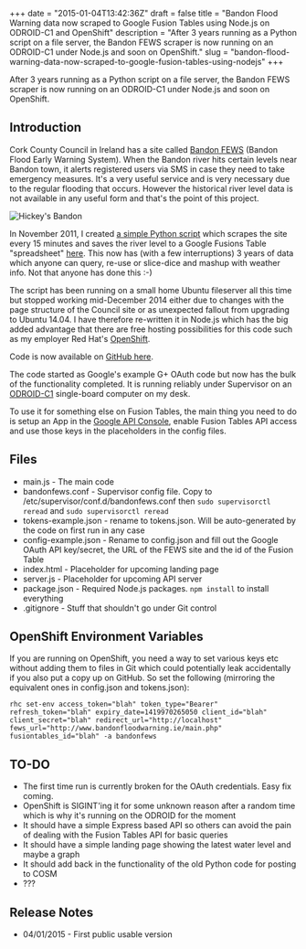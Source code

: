 +++
date = "2015-01-04T13:42:36Z"
draft = false
title = "Bandon Flood Warning data now scraped to Google Fusion Tables using Node.js on ODROID-C1 and OpenShift"
description = "After 3 years running as a Python script on a file server, the Bandon FEWS scraper is now running on an ODROID-C1 under Node.js and soon on OpenShift."
slug = "bandon-flood-warning-data-now-scraped-to-google-fusion-tables-using-nodejs"
+++

After 3 years running as a Python script on a file server, the Bandon FEWS scraper is now running on an ODROID-C1 under Node.js and soon on OpenShift.

## Introduction
Cork County Council in Ireland has a site called [Bandon FEWS](http://www.bandonfloodwarning.ie/) (Bandon Flood Early Warning System). When the Bandon river hits certain levels near Bandon town, it alerts registered users via SMS in case they need to take emergency measures. It's a very useful service and is very necessary due to the regular flooding that occurs. However the historical river level data is not available in any useful form and that's the point of this project.

![Hickey's Bandon](https://s3-eu-west-1.amazonaws.com/conoroneill.net/wp-content/uploads/2015/01/Nov09Hickeys.jpg "Flooding in 2009")

In November 2011, I created [a simple Python script](http://conoroneill.com/2011/11/17/bandon-flood-fews-open-data-now-available/) which scrapes the site every 15 minutes and saves the river level to a Google Fusions Table "spreadsheet" [here](https://www.google.com/fusiontables/DataSource?docid=103YIcARoxuaWT7NfZ8mVBzY554sF_3ONYC1N3DE#rows:id=1). This now has (with a few interruptions) 3 years of data which anyone can query, re-use or slice-dice and mashup with weather info. Not that anyone has done this :-)

The script has been running on a small home Ubuntu fileserver all this time but stopped working mid-December 2014 either due to changes with the page structure of the Council site or as unexpected fallout from upgrading to Ubuntu 14.04. I have therefore re-written it in Node.js which has the big added advantage that there are free hosting possibilities for this code such as my employer Red Hat's [OpenShift](https://www.openshift.com/).

Code is now available on [GitHub here](https://github.com/conoro/bandonfews-nodejs).

The code started as Google's example G+ OAuth code but now has the bulk of the functionality completed. It is running reliably under Supervisor on an [ODROID-C1](http://www.hardkernel.com/main/products/prdt_info.php?g_code=G141578608433) single-board computer on my desk.

To use it for something else on Fusion Tables, the main thing you need to do is setup an App in the [Google API Console](https://console.developers.google.com/project?authuser=0), enable Fusion Tables API access and use those keys in the placeholders in the config files.

## Files
* main.js - The main code
* bandonfews.conf - Supervisor config file. Copy to /etc/supervisor/conf.d/bandonfews.conf then `sudo supervisorctl reread` and `sudo supervisorctl reread`
* tokens-example.json - rename to tokens.json. Will be auto-generated by the code on first run in any case
* config-example.json - Rename to config.json and fill out the Google OAuth API key/secret, the URL of the FEWS site and the id of the Fusion Table
* index.html - Placeholder for upcoming landing page
* server.js - Placeholder for upcoming API server
* package.json - Required Node.js packages. `npm install` to install everything
* .gitignore - Stuff that shouldn't go under Git control


## OpenShift Environment Variables
If you are running on OpenShift, you need a way to set various keys etc without adding them to files in Git which could potentially leak accidentally if you also put a copy up on GitHub. So set the following (mirroring the equivalent ones in config.json and tokens.json):

```rhc set-env access_token="blah" token_type="Bearer" refresh_token="blah" expiry_date=1419970265050 client_id="blah" client_secret="blah" redirect_url="http://localhost" fews_url="http://www.bandonfloodwarning.ie/main.php" fusiontables_id="blah" -a bandonfews ```


## TO-DO
* The first time run is currently broken for the OAuth credentials. Easy fix coming.
* OpenShift is SIGINT'ing it for some unknown reason after a random time which is why it's running on the ODROID for the moment
* It should have a simple Express based API so others can avoid the pain of dealing with the Fusion Tables API for basic queries
* It should have a simple landing page showing the latest water level and maybe a graph
* It should add back in the functionality of the old Python code for posting to COSM
* ???

## Release Notes
* 04/01/2015 - First public usable version
